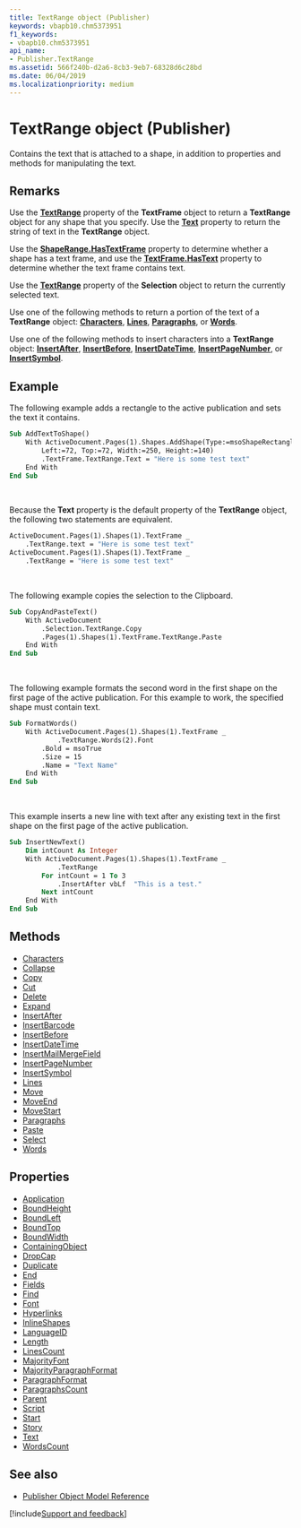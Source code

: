 ```yaml
---
title: TextRange object (Publisher)
keywords: vbapb10.chm5373951
f1_keywords:
- vbapb10.chm5373951
api_name:
- Publisher.TextRange
ms.assetid: 566f240b-d2a6-8cb3-9eb7-68328d6c28bd
ms.date: 06/04/2019
ms.localizationpriority: medium
---
```



# TextRange object (Publisher)

Contains the text that is attached to a shape, in addition to properties and methods for manipulating the text. 

    
## Remarks

Use the **[TextRange](Publisher.TextFrame.TextRange.md)** property of the **TextFrame** object to return a **TextRange** object for any shape that you specify. Use the **[Text](Publisher.TextRange.Text.md)** property to return the string of text in the **TextRange** object. 

Use the **[ShapeRange.HasTextFrame](Publisher.ShapeRange.HasTextFrame.md)** property to determine whether a shape has a text frame, and use the **[TextFrame.HasText](Publisher.TextFrame.HasText.md)** property to determine whether the text frame contains text.

Use the **[TextRange](publisher.selection.textrange.md)** property of the **Selection** object to return the currently selected text. 

Use one of the following methods to return a portion of the text of a **TextRange** object: **[Characters](Publisher.TextRange.Characters.md)**, **[Lines](Publisher.TextRange.Lines.md)**, **[Paragraphs](Publisher.TextRange.Paragraphs.md)**, or **[Words](Publisher.TextRange.Words.md)**. 

Use one of the following methods to insert characters into a **TextRange** object: **[InsertAfter](Publisher.TextRange.InsertAfter.md)**, **[InsertBefore](Publisher.TextRange.InsertBefore.md)**, **[InsertDateTime](Publisher.TextRange.InsertDateTime.md)**, **[InsertPageNumber](Publisher.TextRange.InsertPageNumber.md)**, or **[InsertSymbol](Publisher.TextRange.InsertSymbol.md)**. 

## Example

The following example adds a rectangle to the active publication and sets the text it contains.

```vb
Sub AddTextToShape() 
    With ActiveDocument.Pages(1).Shapes.AddShape(Type:=msoShapeRectangle, _ 
        Left:=72, Top:=72, Width:=250, Height:=140) 
        .TextFrame.TextRange.Text = "Here is some test text" 
    End With 
End Sub
```

<br/>

Because the **Text** property is the default property of the **TextRange** object, the following two statements are equivalent.

```vb
ActiveDocument.Pages(1).Shapes(1).TextFrame _ 
    .TextRange.text = "Here is some test text" 
ActiveDocument.Pages(1).Shapes(1).TextFrame _ 
    .TextRange = "Here is some test text"
```

<br/>

The following example copies the selection to the Clipboard.

```vb
Sub CopyAndPasteText() 
    With ActiveDocument 
        .Selection.TextRange.Copy 
        .Pages(1).Shapes(1).TextFrame.TextRange.Paste 
    End With 
End Sub
```

<br/>

The following example formats the second word in the first shape on the first page of the active publication. For this example to work, the specified shape must contain text.

```vb
Sub FormatWords() 
    With ActiveDocument.Pages(1).Shapes(1).TextFrame _ 
            .TextRange.Words(2).Font 
        .Bold = msoTrue 
        .Size = 15 
        .Name = "Text Name" 
    End With 
End Sub
```

<br/>

This example inserts a new line with text after any existing text in the first shape on the first page of the active publication.

```vb
Sub InsertNewText() 
    Dim intCount As Integer 
    With ActiveDocument.Pages(1).Shapes(1).TextFrame _ 
            .TextRange 
        For intCount = 1 To 3 
            .InsertAfter vbLf  "This is a test." 
        Next intCount 
    End With 
End Sub
```


## Methods

- [Characters](Publisher.TextRange.Characters.md)
- [Collapse](Publisher.TextRange.Collapse.md)
- [Copy](Publisher.TextRange.Copy.md)
- [Cut](Publisher.TextRange.Cut.md)
- [Delete](Publisher.TextRange.Delete.md)
- [Expand](Publisher.TextRange.Expand.md)
- [InsertAfter](Publisher.TextRange.InsertAfter.md)
- [InsertBarcode](Publisher.TextRange.InsertBarcode.md)
- [InsertBefore](Publisher.TextRange.InsertBefore.md)
- [InsertDateTime](Publisher.TextRange.InsertDateTime.md)
- [InsertMailMergeField](Publisher.TextRange.InsertMailMergeField.md)
- [InsertPageNumber](Publisher.TextRange.InsertPageNumber.md)
- [InsertSymbol](Publisher.TextRange.InsertSymbol.md)
- [Lines](Publisher.TextRange.Lines.md)
- [Move](Publisher.TextRange.Move.md)
- [MoveEnd](Publisher.TextRange.MoveEnd.md)
- [MoveStart](Publisher.TextRange.MoveStart.md)
- [Paragraphs](Publisher.TextRange.Paragraphs.md)
- [Paste](Publisher.TextRange.Paste.md)
- [Select](Publisher.TextRange.Select.md)
- [Words](Publisher.TextRange.Words.md)

## Properties

- [Application](Publisher.TextRange.Application.md)
- [BoundHeight](Publisher.TextRange.BoundHeight.md)
- [BoundLeft](Publisher.TextRange.BoundLeft.md)
- [BoundTop](Publisher.TextRange.BoundTop.md)
- [BoundWidth](Publisher.TextRange.BoundWidth.md)
- [ContainingObject](Publisher.TextRange.ContainingObject.md)
- [DropCap](Publisher.TextRange.DropCap.md)
- [Duplicate](Publisher.TextRange.Duplicate.md)
- [End](Publisher.TextRange.End.md)
- [Fields](Publisher.TextRange.Fields.md)
- [Find](Publisher.TextRange.Find.md)
- [Font](Publisher.TextRange.Font.md)
- [Hyperlinks](Publisher.TextRange.Hyperlinks.md)
- [InlineShapes](Publisher.TextRange.InlineShapes.md)
- [LanguageID](Publisher.TextRange.LanguageID.md)
- [Length](Publisher.TextRange.Length.md)
- [LinesCount](Publisher.TextRange.LinesCount.md)
- [MajorityFont](Publisher.TextRange.MajorityFont.md)
- [MajorityParagraphFormat](Publisher.TextRange.MajorityParagraphFormat.md)
- [ParagraphFormat](Publisher.TextRange.ParagraphFormat.md)
- [ParagraphsCount](Publisher.TextRange.ParagraphsCount.md)
- [Parent](Publisher.TextRange.Parent.md)
- [Script](Publisher.TextRange.Script.md)
- [Start](Publisher.TextRange.Start.md)
- [Story](Publisher.TextRange.Story.md)
- [Text](Publisher.TextRange.Text.md)
- [WordsCount](Publisher.TextRange.WordsCount.md)

## See also

- [Publisher Object Model Reference](overview/publisher/object-model.md)



[!include[Support and feedback](~/includes/feedback-boilerplate.md)]